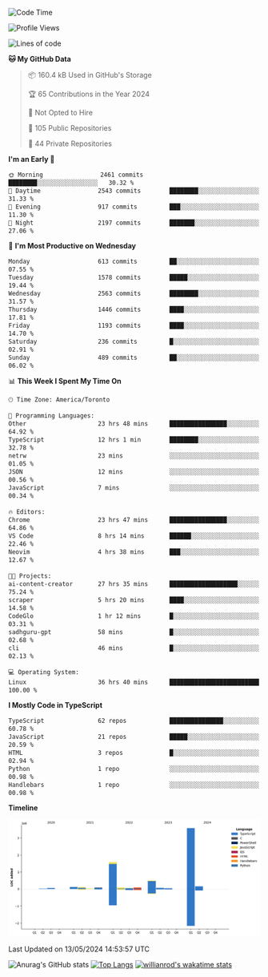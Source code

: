<!--START_SECTION:waka-->
![Code Time](http://img.shields.io/badge/Code%20Time-1%2C549%20hrs%2054%20mins-blue)

![Profile Views](http://img.shields.io/badge/Profile%20Views-0-blue)

![Lines of code](https://img.shields.io/badge/From%20Hello%20World%20I%27ve%20Written-6.5%20million%20lines%20of%20code-blue)

**🐱 My GitHub Data** 

> 📦 160.4 kB Used in GitHub's Storage 
 > 
> 🏆 65 Contributions in the Year 2024
 > 
> 🚫 Not Opted to Hire
 > 
> 📜 105 Public Repositories 
 > 
> 🔑 44 Private Repositories 
 > 
**I'm an Early 🐤** 

```text
🌞 Morning                2461 commits        ████████░░░░░░░░░░░░░░░░░   30.32 % 
🌆 Daytime                2543 commits        ████████░░░░░░░░░░░░░░░░░   31.33 % 
🌃 Evening                917 commits         ███░░░░░░░░░░░░░░░░░░░░░░   11.30 % 
🌙 Night                  2197 commits        ███████░░░░░░░░░░░░░░░░░░   27.06 % 
```
📅 **I'm Most Productive on Wednesday** 

```text
Monday                   613 commits         ██░░░░░░░░░░░░░░░░░░░░░░░   07.55 % 
Tuesday                  1578 commits        █████░░░░░░░░░░░░░░░░░░░░   19.44 % 
Wednesday                2563 commits        ████████░░░░░░░░░░░░░░░░░   31.57 % 
Thursday                 1446 commits        ████░░░░░░░░░░░░░░░░░░░░░   17.81 % 
Friday                   1193 commits        ████░░░░░░░░░░░░░░░░░░░░░   14.70 % 
Saturday                 236 commits         █░░░░░░░░░░░░░░░░░░░░░░░░   02.91 % 
Sunday                   489 commits         ██░░░░░░░░░░░░░░░░░░░░░░░   06.02 % 
```


📊 **This Week I Spent My Time On** 

```text
🕑︎ Time Zone: America/Toronto

💬 Programming Languages: 
Other                    23 hrs 48 mins      ████████████████░░░░░░░░░   64.92 % 
TypeScript               12 hrs 1 min        ████████░░░░░░░░░░░░░░░░░   32.78 % 
netrw                    23 mins             ░░░░░░░░░░░░░░░░░░░░░░░░░   01.05 % 
JSON                     12 mins             ░░░░░░░░░░░░░░░░░░░░░░░░░   00.56 % 
JavaScript               7 mins              ░░░░░░░░░░░░░░░░░░░░░░░░░   00.34 % 

🔥 Editors: 
Chrome                   23 hrs 47 mins      ████████████████░░░░░░░░░   64.86 % 
VS Code                  8 hrs 14 mins       ██████░░░░░░░░░░░░░░░░░░░   22.46 % 
Neovim                   4 hrs 38 mins       ███░░░░░░░░░░░░░░░░░░░░░░   12.67 % 

🐱‍💻 Projects: 
ai-content-creator       27 hrs 35 mins      ███████████████████░░░░░░   75.24 % 
scraper                  5 hrs 20 mins       ████░░░░░░░░░░░░░░░░░░░░░   14.58 % 
CodeGlo                  1 hr 12 mins        █░░░░░░░░░░░░░░░░░░░░░░░░   03.31 % 
sadhguru-gpt             58 mins             █░░░░░░░░░░░░░░░░░░░░░░░░   02.68 % 
cli                      46 mins             █░░░░░░░░░░░░░░░░░░░░░░░░   02.13 % 

💻 Operating System: 
Linux                    36 hrs 40 mins      █████████████████████████   100.00 % 
```

**I Mostly Code in TypeScript** 

```text
TypeScript               62 repos            ███████████████░░░░░░░░░░   60.78 % 
JavaScript               21 repos            █████░░░░░░░░░░░░░░░░░░░░   20.59 % 
HTML                     3 repos             █░░░░░░░░░░░░░░░░░░░░░░░░   02.94 % 
Python                   1 repo              ░░░░░░░░░░░░░░░░░░░░░░░░░   00.98 % 
Handlebars               1 repo              ░░░░░░░░░░░░░░░░░░░░░░░░░   00.98 % 
```



**Timeline**

![Lines of Code chart](https://raw.githubusercontent.com/wise-introvert/wise-introvert/master/assets/bar_graph.png)


 Last Updated on 13/05/2024 14:53:57 UTC
<!--END_SECTION:waka-->

![Anurag's GitHub stats](https://github-readme-stats.vercel.app/api?username=wise-introvert&count_private=true&show_icons=true)
[![Top Langs](https://github-readme-stats.vercel.app/api/top-langs/?username=wise-introvert&langs_count=10)](https://github.com/anuraghazra/github-readme-stats)
[![willianrod's wakatime stats](https://github-readme-stats.vercel.app/api/wakatime?username=wiseintrovert)](https://github.com/anuraghazra/github-readme-stats)
